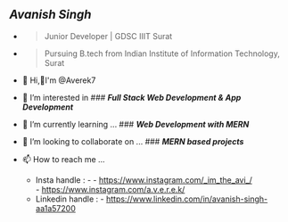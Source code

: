 ## ***Avanish Singh***
- >Junior Developer | GDSC IIIT Surat
- >Pursuing B.tech from Indian Institute of Information Technology, Surat 


- 👋 Hi,🙋‍I'm @Averek7 
- 👀 I’m interested in ### ***Full Stack Web Development & App Development***
- 🌱 I’m currently learning ... ### ***Web Development with MERN***
- 💞️ I’m looking to collaborate on ... ### ***MERN based projects***
- 📫 How to reach me ...  
  - Insta handle : - 
        - https://www.instagram.com/_im_the_avi_/  
        - https://www.instagram.com/a.v.e.r.e.k/
  - Linkedin handle : - https://www.linkedin.com/in/avanish-singh-aa1a57200
